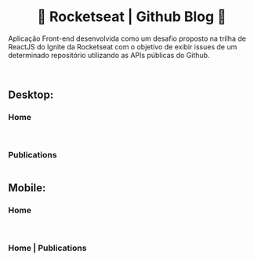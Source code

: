 <h1 align="center">👑 Rocketseat | Github Blog 👑</h1>

Aplicação Front-end desenvolvida como um desafio proposto na trilha de ReactJS do Ignite da Rocketseat com o objetivo de exibir issues de um determinado repositório utilizando as APIs públicas do Github.

<div>
  <img src="https://img.shields.io/badge/license-MIT-green" alt="" />
  <img src="https://img.shields.io/badge/version-v1.0.0-blue" alt="" />
</div>

<img src="./public/readme-images/home-desktop-01.png" alt="" />

## Desktop:

### Home

<img src="./public/readme-images/home-desktop-01.png" alt="" />
<img src="./public/readme-images/home-desktop-02.png" alt="" />
<img src="./public/readme-images/home-desktop-03.png" alt="" />

### Publications

<img src="./public/readme-images/publications-desktop-01.png" alt="" />

## Mobile:

### Home

<div>
  <img src="./public/readme-images/home-mobile-01.png" alt="" />⠀⠀⠀⠀⠀⠀⠀⠀⠀
  <img src="./public/readme-images/home-mobile-02.png" alt="" />
</div>

### Home | Publications

<div>
  <img src="./public/readme-images/home-mobile-03.png" alt="" />⠀⠀⠀⠀⠀⠀⠀⠀⠀
  <img src="./public/readme-images/publications-mobile-01.png" alt="" />
</div>
